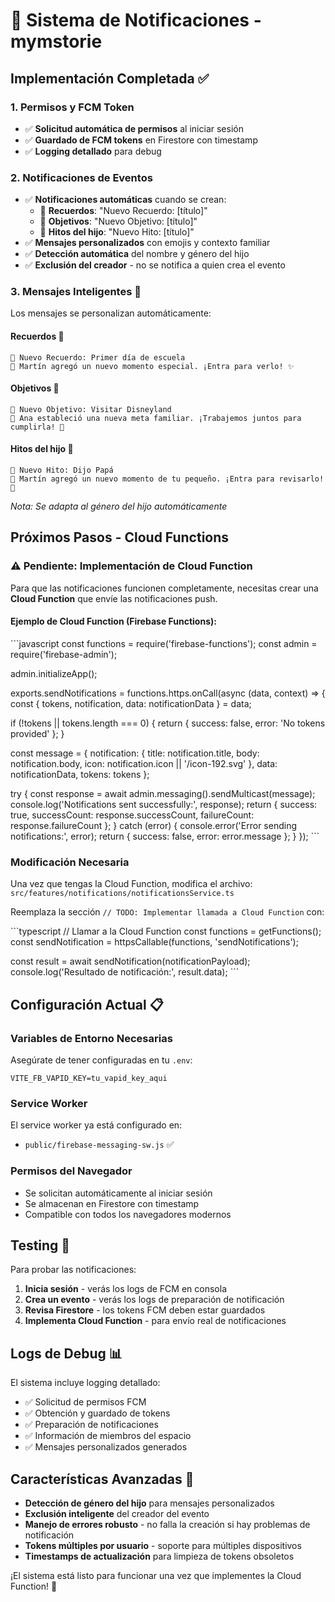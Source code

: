 # 🔔 Sistema de Notificaciones - mymstorie

## Implementación Completada ✅

### 1. Permisos y FCM Token
- ✅ **Solicitud automática de permisos** al iniciar sesión
- ✅ **Guardado de FCM tokens** en Firestore con timestamp
- ✅ **Logging detallado** para debug

### 2. Notificaciones de Eventos
- ✅ **Notificaciones automáticas** cuando se crean:
  - 📸 **Recuerdos**: "Nuevo Recuerdo: [título]"
  - 🎯 **Objetivos**: "Nuevo Objetivo: [título]" 
  - 👶 **Hitos del hijo**: "Nuevo Hito: [título]"
- ✅ **Mensajes personalizados** con emojis y contexto familiar
- ✅ **Detección automática** del nombre y género del hijo
- ✅ **Exclusión del creador** - no se notifica a quien crea el evento

### 3. Mensajes Inteligentes 🤖
Los mensajes se personalizan automáticamente:

#### Recuerdos 📸
```
🔔 Nuevo Recuerdo: Primer día de escuela
📱 Martín agregó un nuevo momento especial. ¡Entra para verlo! ✨
```

#### Objetivos 🎯
```
🔔 Nuevo Objetivo: Visitar Disneyland
📱 Ana estableció una nueva meta familiar. ¡Trabajemos juntos para cumplirla! 💪
```

#### Hitos del hijo 👶
```
🔔 Nuevo Hito: Dijo Papá
📱 Martín agregó un nuevo momento de tu pequeño. ¡Entra para revisarlo! 🎉
```
*Nota: Se adapta al género del hijo automáticamente*

## Próximos Pasos - Cloud Functions

### ⚠️ Pendiente: Implementación de Cloud Function

Para que las notificaciones funcionen completamente, necesitas crear una **Cloud Function** que envíe las notificaciones push.

#### Ejemplo de Cloud Function (Firebase Functions):

\`\`\`javascript
const functions = require('firebase-functions');
const admin = require('firebase-admin');

admin.initializeApp();

exports.sendNotifications = functions.https.onCall(async (data, context) => {
  const { tokens, notification, data: notificationData } = data;
  
  if (!tokens || tokens.length === 0) {
    return { success: false, error: 'No tokens provided' };
  }

  const message = {
    notification: {
      title: notification.title,
      body: notification.body,
      icon: notification.icon || '/icon-192.svg'
    },
    data: notificationData,
    tokens: tokens
  };

  try {
    const response = await admin.messaging().sendMulticast(message);
    console.log('Notifications sent successfully:', response);
    return { 
      success: true, 
      successCount: response.successCount,
      failureCount: response.failureCount 
    };
  } catch (error) {
    console.error('Error sending notifications:', error);
    return { success: false, error: error.message };
  }
});
\`\`\`

### Modificación Necesaria

Una vez que tengas la Cloud Function, modifica el archivo:
`src/features/notifications/notificationsService.ts`

Reemplaza la sección `// TODO: Implementar llamada a Cloud Function` con:

\`\`\`typescript
// Llamar a la Cloud Function
const functions = getFunctions();
const sendNotification = httpsCallable(functions, 'sendNotifications');

const result = await sendNotification(notificationPayload);
console.log('Resultado de notificación:', result.data);
\`\`\`

## Configuración Actual 📋

### Variables de Entorno Necesarias
Asegúrate de tener configuradas en tu `.env`:
```
VITE_FB_VAPID_KEY=tu_vapid_key_aqui
```

### Service Worker
El service worker ya está configurado en:
- `public/firebase-messaging-sw.js` ✅

### Permisos del Navegador
- Se solicitan automáticamente al iniciar sesión
- Se almacenan en Firestore con timestamp
- Compatible con todos los navegadores modernos

## Testing 🧪

Para probar las notificaciones:

1. **Inicia sesión** - verás los logs de FCM en consola
2. **Crea un evento** - verás los logs de preparación de notificación
3. **Revisa Firestore** - los tokens FCM deben estar guardados
4. **Implementa Cloud Function** - para envío real de notificaciones

## Logs de Debug 📊

El sistema incluye logging detallado:
- ✅ Solicitud de permisos FCM
- ✅ Obtención y guardado de tokens
- ✅ Preparación de notificaciones
- ✅ Información de miembros del espacio
- ✅ Mensajes personalizados generados

## Características Avanzadas 🚀

- **Detección de género del hijo** para mensajes personalizados
- **Exclusión inteligente** del creador del evento
- **Manejo de errores robusto** - no falla la creación si hay problemas de notificación
- **Tokens múltiples por usuario** - soporte para múltiples dispositivos
- **Timestamps de actualización** para limpieza de tokens obsoletos

¡El sistema está listo para funcionar una vez que implementes la Cloud Function! 🎉
